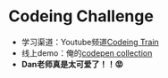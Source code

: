 # Codeing Challenge

* 学习渠道：Youtube频道[Codeing Train](https://www.youtube.com/channel/UCvjgXvBlbQiydffZU7m1_aw)
* 线上demo：俺的[codepen collection](https://codepen.io/collection/XEWKVM/#0)
* **Dan老师真是太可爱了！！😡**

